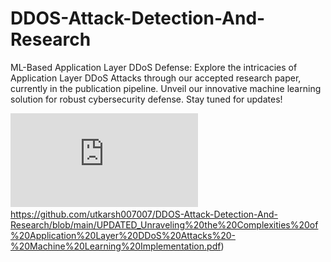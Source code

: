 # DDOS-Attack-Detection-And-Research
ML-Based Application Layer DDoS Defense:  Explore the intricacies of Application Layer DDoS Attacks through our accepted research paper, currently in the publication pipeline. Unveil our innovative machine learning solution for robust cybersecurity defense. Stay tuned for updates!

![Document](https://github.com/utkarsh007007/DDOS-Attack-Detection-And-Research/blob/main/UPDATED_Unraveling%20the%20Complexities%20of%20Application%20Layer%20DDoS%20Attacks%20-%20Machine%20Learning%20Implementation.pdf)https://github.com/utkarsh007007/DDOS-Attack-Detection-And-Research/blob/main/UPDATED_Unraveling%20the%20Complexities%20of%20Application%20Layer%20DDoS%20Attacks%20-%20Machine%20Learning%20Implementation.pdf)
